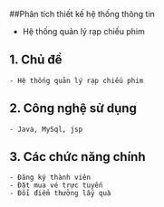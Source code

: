 ##Phân tích thiết kế hệ thống thông tin
- Hệ thống quản lý rạp chiếu phim
## 1. Chủ đề
    - Hệ thống quản lý rạp chiếu phim
## 2. Công nghệ sử dụng
    - Java, MySql, jsp
## 3. Các chức năng chính
    - Đăng ký thành viên
    - Đặt mua vé trực tuyến
    - Đổi điểm thưởng lấy quà



